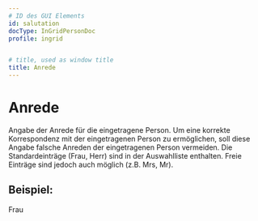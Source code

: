 ```yaml
---
# ID des GUI Elements
id: salutation
docType: InGridPersonDoc
profile: ingrid


# title, used as window title
title: Anrede
---
```


# Anrede

Angabe der Anrede für die eingetragene Person. Um eine korrekte Korrespondenz mit der eingetragenen Person zu ermöglichen, soll diese Angabe falsche Anreden der eingetragenen Person vermeiden. Die Standardeinträge (Frau, Herr) sind in der Auswahlliste enthalten. Freie Einträge sind jedoch auch möglich (z.B. Mrs, Mr).

## Beispiel:

Frau
